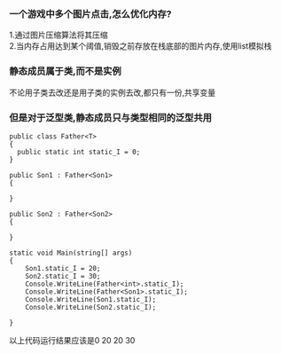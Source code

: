 ### 一个游戏中多个图片点击,怎么优化内存?
1.通过图片压缩算法将其压缩<br>
2.当内存占用达到某个阈值,销毁之前存放在栈底部的图片内存,使用list模拟栈<br>

### 静态成员属于类,而不是实例
不论用子类去改还是用子类的实例去改,都只有一份,共享变量

### 但是对于泛型类,静态成员只与类型相同的泛型共用
```
public class Father<T>
{
  public static int static_I = 0;
}

public Son1 : Father<Son1>
{

}

public Son2 : Father<Son2>
{

}

static void Main(string[] args)
{
    Son1.static_I = 20;
    Son2.static_I = 30;
    Console.WriteLine(Father<int>.static_I);
    Console.WriteLine(Father<Son1>.static_I);
    Console.WriteLine(Son1.static_I);
    Console.WriteLine(Son2.static_I);

}
```
以上代码运行结果应该是0 20 20 30
